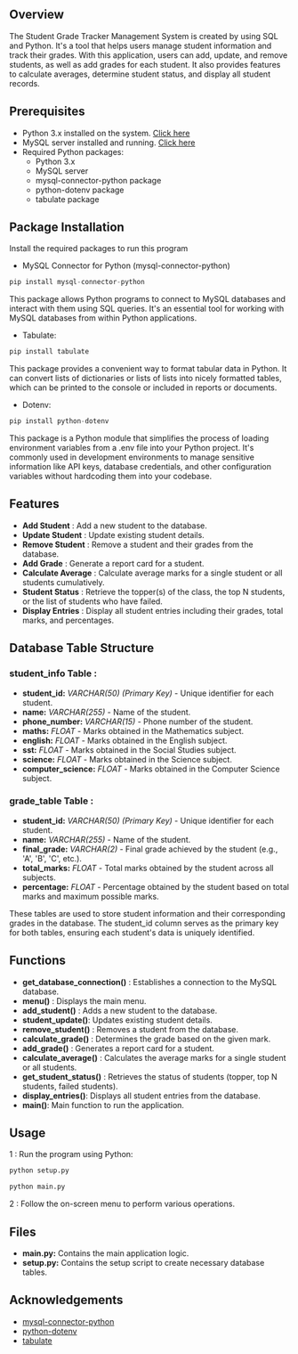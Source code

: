 ## Overview
The Student Grade Tracker Management System is created by using SQL and Python. It's a tool that helps users manage student information and track their grades. With this application, users can add, update, and remove students, as well as add grades for each student. It also provides features to calculate averages, determine student status, and display all student records.
## Prerequisites

- Python 3.x installed on the system. [Click here](https://www.python.org/downloads/)
- MySQL server installed and running. [Click here](https://dev.mysql.com/downloads/)
- Required Python packages:
  - Python 3.x
  - MySQL server
  - mysql-connector-python package
  - python-dotenv package
  - tabulate package
  

## Package Installation

Install the required packages to run this program

- MySQL Connector for Python (mysql-connector-python)

```python
pip install mysql-connector-python
```


This package allows Python programs to connect to MySQL databases and interact with them using SQL queries. It's an essential tool for working with MySQL databases from within Python applications.

- Tabulate:

```python
pip install tabulate
```
This package provides a convenient way to format tabular data in Python. It can convert lists of dictionaries or lists of lists into nicely formatted tables, which can be printed to the console or included in reports or documents.

- Dotenv:
```python
pip install python-dotenv
```
This package is a Python module that simplifies the process of loading environment variables from a .env file into your Python project. It's commonly used in development environments to manage sensitive information like API keys, database credentials, and other configuration variables without hardcoding them into your codebase.
## Features

- **Add Student** : Add a new student to the database.
- **Update Student** : Update existing student details.
- **Remove Student** : Remove a student and their grades from the database.
- **Add Grade** : Generate a report card for a student.
- **Calculate Average** : Calculate average marks for a single student or all students cumulatively.
- **Student Status** : Retrieve the topper(s) of the class, the top N students, or the list of students who have failed.
- **Display Entries** : Display all student entries including their grades, total marks, and percentages.
## Database Table Structure

### student_info Table :

 - **student_id:** *VARCHAR(50) (Primary Key)* - Unique identifier for each student.
 - **name:** *VARCHAR(255)* - Name of the student.
 - **phone_number:** *VARCHAR(15)* - Phone number of the student.
 - **maths:** *FLOAT* - Marks obtained in the Mathematics subject.
 - **english:** *FLOAT* - Marks obtained in the English subject.
 - **sst:** *FLOAT* - Marks obtained in the Social Studies subject.
 - **science:** *FLOAT* - Marks obtained in the Science subject.
 - **computer_science:** *FLOAT* - Marks obtained in the Computer Science subject.
### grade_table Table :

 - **student_id:** *VARCHAR(50) (Primary Key)* - Unique identifier for each student.
 - **name:** *VARCHAR(255)* - Name of the student.
 - **final_grade:** *VARCHAR(2)* - Final grade achieved by the student (e.g., 'A', 'B', 'C', etc.).
 - **total_marks:** *FLOAT* - Total marks obtained by the student across all subjects.
 - **percentage:** *FLOAT* - Percentage obtained by the student based on total marks and maximum possible marks.
 
These tables are used to store student information and their corresponding grades in the database. The student_id column serves as the primary key for both tables, ensuring each student's data is uniquely identified.


## Functions

- **get_database_connection()** : Establishes a connection to the MySQL database.
- **menu()** : Displays the main menu.
- **add_student()** : Adds a new student to the database.
- **student_update()**: Updates existing student details.
- **remove_student()** : Removes a student from the database.
- **calculate_grade()** : Determines the grade based on the given mark.
- **add_grade()** : Generates a report card for a student.
- **calculate_average()** : Calculates the average marks for a single student or all students.
- **get_student_status()** : Retrieves the status of students (topper, top N students, failed students).
- **display_entries()**: Displays all student entries from the database.
- **main()**: Main function to run the application.
## Usage

1 : Run the program using Python:
```python
python setup.py
```

```python
python main.py
```
2 : Follow the on-screen menu to perform various operations.
## Files

 - **main.py:** Contains the main application logic.
 - **setup.py:** Contains the setup script to create necessary database tables. 
## Acknowledgements

 - [mysql-connector-python](https://pypi.org/project/mysql-connector-python/)
- [python-dotenv](https://pypi.org/project/python-dotenv/)
- [tabulate](https://pypi.org/project/tabulate/)

